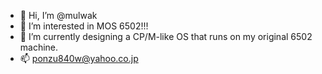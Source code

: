 - 👋 Hi, I’m @mulwak
- 👀 I’m interested in MOS 6502!!!
- 🌱 I’m currently designing a CP/M-like OS that runs on my original 6502 machine.
- 📫 ponzu840w@yahoo.co.jp

<!---
mulwak/mulwak is a ✨ special ✨ repository because its `README.md` (this file) appears on your GitHub profile.
You can click the Preview link to take a look at your changes.
--->
